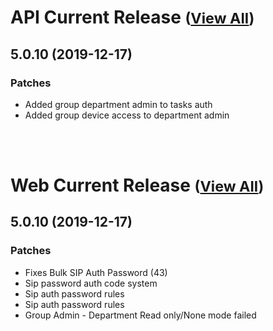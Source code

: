 
# API Current Release <small>([View All](/API.md))</small>
## 5.0.10 (2019-12-17)
### Patches 

- Added group department admin to tasks auth
- Added group device access to department admin

<br><br>
# Web Current Release <small>([View All](/Web.md))</small>
## 5.0.10 (2019-12-17)
### Patches 

- Fixes Bulk SIP Auth Password (43)
- Sip password auth code system
- Sip auth password rules
- Sip auth password rules
- Group Admin - Department Read only/None mode failed

  